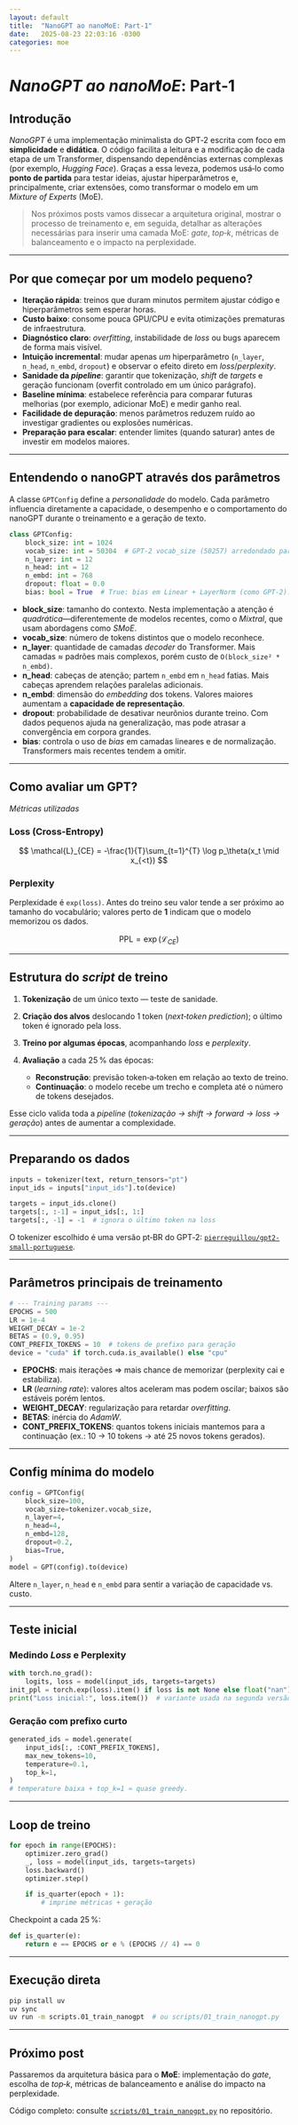 ```yaml
---
layout: default
title:  "NanoGPT ao nanoMoE: Part‑1"
date:   2025-08-23 22:03:16 -0300
categories: moe
---
```

# *NanoGPT ao nanoMoE*: Part‑1

## Introdução

*NanoGPT* é uma implementação minimalista do GPT‑2 escrita com foco em **simplicidade** e **didática**. O código facilita a leitura e a modificação de cada etapa de um Transformer, dispensando dependências externas complexas (por exemplo, *Hugging Face*).
Graças a essa leveza, podemos usá‑lo como **ponto de partida** para testar ideias, ajustar hiperparâmetros e, principalmente, criar extensões, como transformar o modelo em um *Mixture of Experts* (MoE).

> Nos próximos posts vamos dissecar a arquitetura original, mostrar o processo de treinamento e, em seguida, detalhar as alterações necessárias para inserir uma camada MoE: *gate*, *top‑k*, métricas de balanceamento e o impacto na perplexidade.

---

## Por que começar por um modelo pequeno?

* **Iteração rápida**: treinos que duram minutos permitem ajustar código e hiperparâmetros sem esperar horas.
* **Custo baixo**: consome pouca GPU/CPU e evita otimizações prematuras de infraestrutura.
* **Diagnóstico claro**: *overfitting*, instabilidade de *loss* ou bugs aparecem de forma mais visível.
* **Intuição incremental**: mudar apenas *um* hiperparâmetro (`n_layer`, `n_head`, `n_embd`, `dropout`) e observar o efeito direto em *loss*/*perplexity*.
* **Sanidade da *pipeline***: garantir que tokenização, *shift* de *targets* e geração funcionam (overfit controlado em um único parágrafo).
* **Baseline mínima**: estabelece referência para comparar futuras melhorias (por exemplo, adicionar MoE) e medir ganho real.
* **Facilidade de depuração**: menos parâmetros reduzem ruído ao investigar gradientes ou explosões numéricas.
* **Preparação para escalar**: entender limites (quando saturar) antes de investir em modelos maiores.

---

## Entendendo o nanoGPT através dos parâmetros

A classe `GPTConfig` define a *personalidade* do modelo. Cada parâmetro influencia diretamente a capacidade, o desempenho e o comportamento do nanoGPT durante o treinamento e a geração de texto.

```python
class GPTConfig:
    block_size: int = 1024
    vocab_size: int = 50304  # GPT‑2 vocab_size (50257) arredondado para múltiplo de 64
    n_layer: int = 12
    n_head: int = 12
    n_embd: int = 768
    dropout: float = 0.0
    bias: bool = True  # True: bias em Linear + LayerNorm (como GPT‑2). False: ligeiramente melhor e mais rápido
```

* **block\_size**: tamanho do contexto. Nesta implementação a atenção é *quadrática*—diferentemente de modelos recentes, como o *Mixtral*, que usam abordagens como *SMoE*.
* **vocab\_size**: número de tokens distintos que o modelo reconhece.
* **n\_layer**: quantidade de camadas *decoder* do Transformer. Mais camadas ≈ padrões mais complexos, porém custo de `O(block_size² * n_embd)`.
* **n\_head**: cabeças de atenção; partem `n_embd` em `n_head` fatias. Mais cabeças aprendem relações paralelas adicionais.
* **n\_embd**: dimensão do *embedding* dos tokens. Valores maiores aumentam a **capacidade de representação**.
* **dropout**: probabilidade de desativar neurônios durante treino. Com dados pequenos ajuda na generalização, mas pode atrasar a convergência em corpora grandes.
* **bias**: controla o uso de *bias* em camadas lineares e de normalização. Transformers mais recentes tendem a omitir.

---

## Como avaliar um GPT?

*Métricas utilizadas*

### Loss (Cross‑Entropy)

$$ \mathcal{L}_{CE} = -\frac{1}{T}\sum_{t=1}^{T} \log p_\theta(x_t \mid x_{<t}) $$

### Perplexity

Perplexidade é `exp(loss)`. Antes do treino seu valor tende a ser próximo ao tamanho do vocabulário; valores perto de **1** indicam que o modelo memorizou os dados.

$$ \mathrm{PPL} = \exp(\mathcal{L}_{CE}) $$

---

## Estrutura do *script* de treino

1. **Tokenização** de um único texto — teste de sanidade.
2. **Criação dos alvos** deslocando 1 token (*next‑token prediction*); o último token é ignorado pela loss.
3. **Treino por algumas épocas**, acompanhando *loss* e *perplexity*.
4. **Avaliação** a cada 25 % das épocas:

   * **Reconstrução**: previsão token‑a‑token em relação ao texto de treino.
   * **Continuação**: o modelo recebe um trecho e completa até o número de tokens desejados.

Esse ciclo valida toda a *pipeline* (*tokenização → shift → forward → loss → geração*) antes de aumentar a complexidade.

---

## Preparando os dados

```python
inputs = tokenizer(text, return_tensors="pt")
input_ids = inputs["input_ids"].to(device)

targets = input_ids.clone()
targets[:, :-1] = input_ids[:, 1:]
targets[:, -1] = -1  # ignora o último token na loss
```

O tokenizer escolhido é uma versão pt‑BR do GPT‑2: [`pierreguillou/gpt2-small-portuguese`](https://huggingface.co/pierreguillou/gpt2-small-portuguese).

---

## Parâmetros principais de treinamento

```python
# --- Training params ---
EPOCHS = 500
LR = 1e-4
WEIGHT_DECAY = 1e-2
BETAS = (0.9, 0.95)
CONT_PREFIX_TOKENS = 10  # tokens de prefixo para geração
device = "cuda" if torch.cuda.is_available() else "cpu"
```

* **EPOCHS**: mais iterações ⇒ mais chance de memorizar (perplexity cai e estabiliza).
* **LR** (*learning rate*): valores altos aceleram mas podem oscilar; baixos são estáveis porém lentos.
* **WEIGHT\_DECAY**: regularização para retardar *overfitting*.
* **BETAS**: inércia do *AdamW*.
* **CONT\_PREFIX\_TOKENS**: quantos tokens iniciais mantemos para a continuação (ex.: 10 → 10 tokens → até 25 novos tokens gerados).

---

## Config mínima do modelo

```python
config = GPTConfig(
    block_size=100,
    vocab_size=tokenizer.vocab_size,
    n_layer=4,
    n_head=4,
    n_embd=128,
    dropout=0.2,
    bias=True,
)
model = GPT(config).to(device)
```

Altere `n_layer`, `n_head` e `n_embd` para sentir a variação de capacidade vs. custo.

---

## Teste inicial

### Medindo *Loss* e Perplexity

```python
with torch.no_grad():
    logits, loss = model(input_ids, targets=targets)
init_ppl = torch.exp(loss).item() if loss is not None else float("nan")
print("Loss inicial:", loss.item())  # variante usada na segunda versão
```

### Geração com prefixo curto

```python
generated_ids = model.generate(
    input_ids[:, :CONT_PREFIX_TOKENS],
    max_new_tokens=10,
    temperature=0.1,
    top_k=1,
)
# temperature baixa + top_k=1 ≈ quase greedy.
```

---

## Loop de treino

```python
for epoch in range(EPOCHS):
    optimizer.zero_grad()
    _, loss = model(input_ids, targets=targets)
    loss.backward()
    optimizer.step()

    if is_quarter(epoch + 1):
        # imprime métricas + geração
```

Checkpoint a cada 25 %:

```python
def is_quarter(e):
    return e == EPOCHS or e % (EPOCHS // 4) == 0
```

---

## Execução direta

```bash
pip install uv
uv sync
uv run -m scripts.01_train_nanogpt  # ou scripts/01_train_nanogpt.py
```

---

## Próximo post

Passaremos da arquitetura básica para o **MoE**: implementação do *gate*, escolha de *top‑k*, métricas de balanceamento e análise do impacto na perplexidade.

Código completo: consulte [`scripts/01_train_nanogpt.py`](https://github.com/sagui-nlp/nanoGPT-moe/blob/feat/blog-writing/scripts/01_train_nanogpt.py) no repositório.

